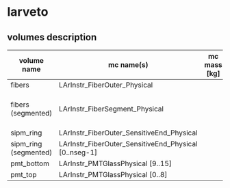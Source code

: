 # larveto

## volumes description

| volume name | mc name(s) | mc mass [kg] | mc volume [cm^3] | density [kg/cm^3] | volume description | notes |
| ----------- | ---------- | ------------ | ---------------- | ----------------- | ------------------ | ----- |
| fibers      | LArInstr_FiberOuter_Physical |              |                  |                   |                    |	  |
| fibers (segmented) | LArInstr_FiberSegment_Physical |     ||                   |                    | repeated volume select with confine/volume       | 
| sipm_ring   | LArInstr_FiberOuter_SensitiveEnd_Physical |              |                  |                   |                    |       |
| sipm_ring (segmented) | LArInstr_FiberOuter_SensitiveEnd_Physical [0..nseg-1] |              |                  |                   |                    |       |
| pmt_bottom  | LArInstr_PMTGlassPhysical [9..15]           |              |                  |                   |                    |       |
| pmt_top     | LArInstr_PMTGlassPhysical [0..8]           |              |                  |                   |                    |       |



